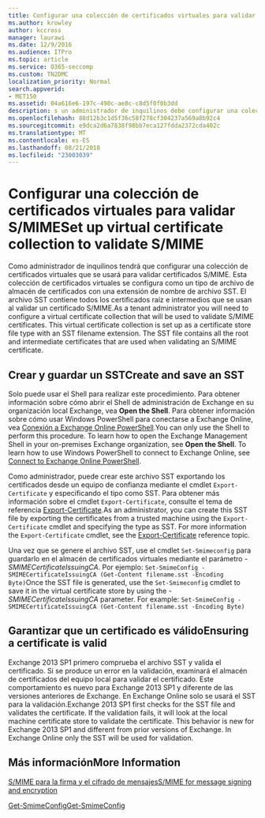 ```yaml
---
title: Configurar una colección de certificados virtuales para validar S/MIME
ms.author: krowley
author: kccross
manager: laurawi
ms.date: 12/9/2016
ms.audience: ITPro
ms.topic: article
ms.service: O365-seccomp
ms.custom: TN2DMC
localization_priority: Normal
search.appverid:
- MET150
ms.assetid: 04a616e6-197c-490c-ae8c-c8d5f0f0b3dd
description: s un administrador de inquilinos debe configurar una colección virtual de certificado que se usará para validar certificados S/MIME.
ms.openlocfilehash: 88d12b3c1d5f36c58f278cf304237a569a8b92c4
ms.sourcegitcommit: e9dca2d6a7838f98bb7eca127fdda2372cda402c
ms.translationtype: MT
ms.contentlocale: es-ES
ms.lasthandoff: 08/21/2018
ms.locfileid: "23003039"
---
```

# <a name="set-up-virtual-certificate-collection-to-validate-smime"></a><span data-ttu-id="17d2e-103">Configurar una colección de certificados virtuales para validar S/MIME</span><span class="sxs-lookup"><span data-stu-id="17d2e-103">Set up virtual certificate collection to validate S/MIME</span></span>

<span data-ttu-id="17d2e-p101">Como administrador de inquilinos tendrá que configurar una colección de certificados virtuales que se usará para validar certificados S/MIME. Esta colección de certificados virtuales se configura como un tipo de archivo de almacén de certificados con una extensión de nombre de archivo SST. El archivo SST contiene todos los certificados raíz e intermedios que se usan al validar un certificado S/MIME.</span><span class="sxs-lookup"><span data-stu-id="17d2e-p101">As a tenant administrator you will need to configure a virtual certificate collection that will be used to validate S/MIME certificates. This virtual certificate collection is set up as a certificate store file type with an SST filename extension. The SST file contains all the root and intermediate certificates that are used when validating an S/MIME certificate.</span></span>
  
## <a name="create-and-save-an-sst"></a><span data-ttu-id="17d2e-107">Crear y guardar un SST</span><span class="sxs-lookup"><span data-stu-id="17d2e-107">Create and save an SST</span></span>
<span data-ttu-id="17d2e-108"><a name="sectionSection0"> </a></span><span class="sxs-lookup"><span data-stu-id="17d2e-108"></span></span>

<span data-ttu-id="17d2e-p102">Solo puede usar el Shell para realizar este procedimiento. Para obtener información sobre cómo abrir el Shell de administración de Exchange en su organización local Exchange, vea **Open the Shell**. Para obtener información sobre cómo usar Windows PowerShell para conectarse a Exchange Online, vea [Conexión a Exchange Online PowerShell](https://go.microsoft.com/fwlink/p/?linkid=396554).</span><span class="sxs-lookup"><span data-stu-id="17d2e-p102">You can only use the Shell to perform this procedure. To learn how to open the Exchange Management Shell in your on-premises Exchange organization, see **Open the Shell**. To learn how to use Windows PowerShell to connect to Exchange Online, see [Connect to Exchange Online PowerShell](https://go.microsoft.com/fwlink/p/?linkid=396554).</span></span>
  
<span data-ttu-id="17d2e-p103">Como administrador, puede crear este archivo SST exportando los certificados desde un equipo de confianza mediante el cmdlet  `Export-Certificate` y especificando el tipo como SST. Para obtener más información sobre el cmdlet  `Export-Certificate`, consulte el tema de referencia [Export-Certificate](https://technet.microsoft.com/en-us/library/hh848628.aspx).</span><span class="sxs-lookup"><span data-stu-id="17d2e-p103">As an administrator, you can create this SST file by exporting the certificates from a trusted machine using the  `Export-Certificate` cmdlet and specifying the type as SST. For more information the  `Export-Certificate` cmdlet, see the [Export-Certificate](https://technet.microsoft.com/en-us/library/hh848628.aspx) reference topic.</span></span> 
  
<span data-ttu-id="17d2e-p104">Una vez que se genere el archivo SST, use el cmdlet  `Set-Smimeconfig` para guardarlo en el almacén de certificados virtuales mediante el parámetro  _-SMIMECertificateIssuingCA_. Por ejemplo:  `Set-SmimeConfig -SMIMECertificateIssuingCA (Get-Content filename.sst -Encoding Byte)`</span><span class="sxs-lookup"><span data-stu-id="17d2e-p104">Once the SST file is generated, use the  `Set-Smimeconfig` cmdlet to save it in the virtual certificate store by using the  _-SMIMECertificateIssuingCA_ parameter. For example:  `Set-SmimeConfig -SMIMECertificateIssuingCA (Get-Content filename.sst -Encoding Byte)`</span></span>
  
## <a name="ensuring-a-certificate-is-valid"></a><span data-ttu-id="17d2e-116">Garantizar que un certificado es válido</span><span class="sxs-lookup"><span data-stu-id="17d2e-116">Ensuring a certificate is valid</span></span>
<span data-ttu-id="17d2e-117"><a name="sectionSection1"> </a></span><span class="sxs-lookup"><span data-stu-id="17d2e-117"></span></span>

<span data-ttu-id="17d2e-p105">Exchange 2013 SP1 primero comprueba el archivo SST y valida el certificado. Si se produce un error en la validación, examinará el almacén de certificados del equipo local para validar el certificado. Este comportamiento es nuevo para Exchange 2013 SP1 y diferente de las versiones anteriores de Exchange. En Exchange Online solo se usará el SST para la validación.</span><span class="sxs-lookup"><span data-stu-id="17d2e-p105">Exchange 2013 SP1 first checks for the SST file and validates the certificate. If the validation fails, it will look at the local machine certificate store to validate the certificate. This behavior is new for Exchange 2013 SP1 and different from prior versions of Exchange. In Exchange Online only the SST will be used for validation.</span></span>
  
## <a name="more-information"></a><span data-ttu-id="17d2e-122">Más información</span><span class="sxs-lookup"><span data-stu-id="17d2e-122">More Information</span></span>
<span data-ttu-id="17d2e-123"><a name="sectionSection2"> </a></span><span class="sxs-lookup"><span data-stu-id="17d2e-123"></span></span>

[<span data-ttu-id="17d2e-124">S/MIME para la firma y el cifrado de mensajes</span><span class="sxs-lookup"><span data-stu-id="17d2e-124">S/MIME for message signing and encryption</span></span>](s-mime-for-message-signing-and-encryption.md)
  
[<span data-ttu-id="17d2e-125">Get-SmimeConfig</span><span class="sxs-lookup"><span data-stu-id="17d2e-125">Get-SmimeConfig</span></span>](http://technet.microsoft.com/library/4b29fa89-0840-4fe9-8885-019fcef2e02b.aspx)
  

